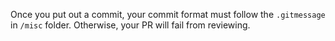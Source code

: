 Once you put out a commit, your commit format must follow the `.gitmessage` in `/misc` folder.
Otherwise, your PR will fail from reviewing.
